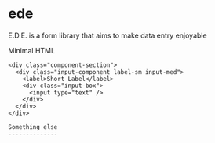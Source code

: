 ede
===

E.D.E. is a form library that aims to make data entry enjoyable


Minimal HTML

```
<div class="component-section">
  <div class="input-component label-sm input-med">
    <label>Short Label</label>
    <div class="input-box">
      <input type="text" />
    </div>
  </div>
</div>

Something else
--------------